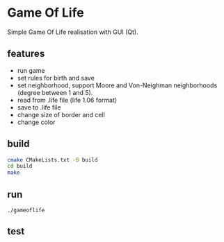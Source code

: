 # Game Of Life

Simple Game Of Life realisation with GUI (Qt).

## features
- run game
- set rules for birth and save
- set neighborhood, support Moore and Von-Neighman neighborhoods (degree between 1 and 5).
- read from .life file (life 1.06 format)
- save to .life file
- change size of border and cell
- change color

## build
```bash
cmake CMakeLists.txt -B build
cd build
make
```
## run
```
./gameoflife
```
## test
```

```
